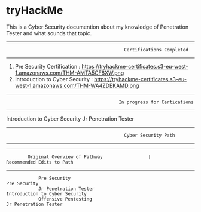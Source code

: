 # tryHackMe
This is a Cyber Security documention about my knowledge of Penetration Tester and what sounds that topic.


------------------------------------------------------------------------------------------------------------------------
                                                Certifications Completed
------------------------------------------------------------------------------------------------------------------------
            
1. Pre Security Certification     : https://tryhackme-certificates.s3-eu-west-1.amazonaws.com/THM-AMTA5CF8XW.png
2. Introduction to Cyber Security : https://tryhackme-certificates.s3-eu-west-1.amazonaws.com/THM-WA4ZDEKAMD.png





-------------------------------------------------------------------------------------------------------------------------
                                              In progress for Certications
-------------------------------------------------------------------------------------------------------------------------

Introduction to Cyber Security 
Jr Penetration Tester







------------------------------------------------------------------------------------------------------------------------
                                                Cyber Security Path 
------------------------------------------------------------------------------------------------------------------------

------------------------------------------------------------------------------------------------------------------------
            Original Overview of Pathway                 |                    Recommended Edits to Path                    
------------------------------------------------------------------------------------------------------------------------

                Pre Security                                                      Pre Security
                Jr Penetration Tester                                             Introduction to Cyber Security
                Offensive Pentesting                                              Jr Penetration Tester
                    
